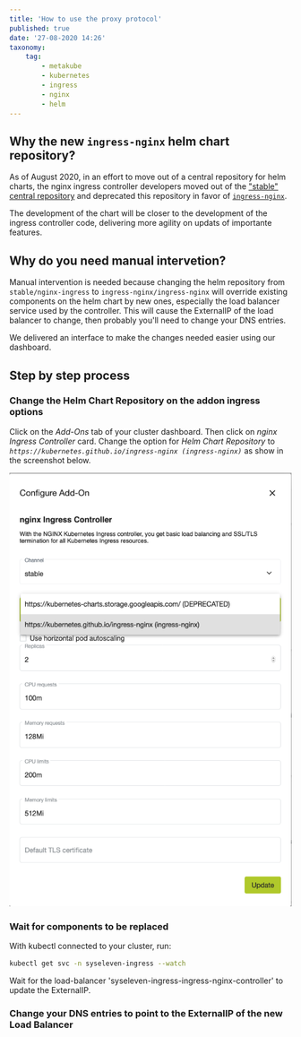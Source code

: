```yaml
---
title: 'How to use the proxy protocol'
published: true
date: '27-08-2020 14:26'
taxonomy:
    tag:
        - metakube
        - kubernetes
        - ingress
        - nginx
        - helm
---
```


## Why the new `ingress-nginx` helm chart repository?

As of August 2020, in an effort to move out of a central repository for helm charts, the nginx ingress controller developers moved out of the ["stable" central repository](https://github.com/helm/charts/tree/master/stable/nginx-ingress) and deprecated this repository in favor of [`ingress-nginx`](https://github.com/helm/charts/tree/master/stable/nginx-ingress).

The development of the chart will be closer to the development of the ingress controller code, delivering more agility on updats of importante features.

## Why do you need manual intervetion?

Manual intervention is needed because changing the helm repository from `stable/nginx-ingress` to `ingress-nginx/ingress-nginx` will override existing components on the helm chart by new ones, especially the load balancer service used by the controller. This will cause the ExternalIP of the load balancer to change, then probably you'll need to change your DNS entries.

We delivered an interface to make the changes needed easier using our dashboard.

## Step by step process


### Change the Helm Chart Repository on the addon ingress options

Click on the _Add-Ons_ tab of your cluster dashboard. Then click on _nginx Ingress Controller_ card.
Change the option for _Helm Chart Repository_ to _`https://kubernetes.github.io/ingress-nginx (ingress-nginx)`_ as show in the screenshot below.

![Update Helm Chart Repository](update-ingress-helm-repo.png)


### Wait for components to be replaced

With kubectl connected to your cluster, run:

```bash
kubectl get svc -n syseleven-ingress --watch

```

Wait for the load-balancer 'syseleven-ingress-ingress-nginx-controller' to update the ExternalIP.


### Change your DNS entries to point to the ExternalIP of the new Load Balancer
